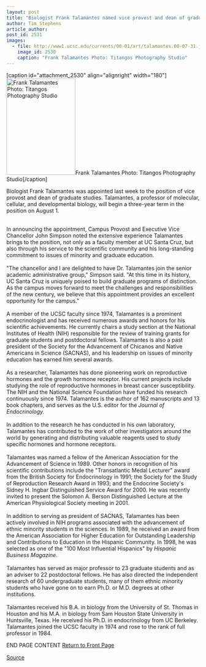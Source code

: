 ```yaml
---
layout: post
title: "Biologist Frank Talamantes named vice provost and dean of graduate studies"
author: Tim Stephens
article_author: 
post_id: 2531
images:
  - file: http://www1.ucsc.edu/currents/00-01/art/talamantes.00-07-31.jpg
    image_id: 2530
    caption: "Frank Talamantes Photo: Titangos Photography Studio"
---
```


[caption id="attachment_2530" align="alignright" width="180"]<a href="http://dev-ucsc-news.pantheonsite.io/wp-content/uploads/2000/07/talamantes.00-07-31.jpg"><img class="size-full wp-image-2530" src="http://dev-ucsc-news.pantheonsite.io/wp-content/uploads/2000/07/talamantes.00-07-31.jpg" alt="Frank Talamantes Photo: Titangos Photography Studio" width="180" height="251" /></a>Frank Talamantes Photo: Titangos Photography Studio[/caption]
<p>
  Biologist Frank Talamantes was appointed last week to the position of vice provost and dean of graduate studies. Talamantes, a professor of molecular, cellular, and developmental biology, will begin a three-year term in the position on August 1.
</p><br>
In announcing the appointment, Campus Provost and Executive Vice Chancellor John Simpson noted the extensive experience Talamantes brings to the position, not only as a faculty member at UC Santa Cruz, but also through his service to the scientific community and his long-standing commitment to issues of minority and graduate education.<br>
<br>
"The chancellor and I are delighted to have Dr. Talamantes join the senior academic administrative group," Simpson said. "At this time in its history, UC Santa Cruz is uniquely poised to build graduate programs of distinction. As the campus moves forward to meet the challenges and responsibilities of the new century, we believe that this appointment provides an excellent opportunity for the campus."<br>
<br>
A member of the UCSC faculty since 1974, Talamantes is a prominent endocrinologist and has received numerous awards and honors for his scientific achievements. He currently chairs a study section at the National Institutes of Health (NIH) responsible for the review of training grants for graduate students and postdoctoral fellows. Talamantes is also a past president of the Society for the Advancement of Chicanos and Native Americans in Science (SACNAS), and his leadership on issues of minority education has earned him several awards.<br>
<br>
As a researcher, Talamantes has done pioneering work on reproductive hormones and the growth hormone receptor. His current projects include studying the role of reproductive hormones in breast cancer susceptibility. The NIH and the National Science Foundation have funded his research continuously since 1974. Talamantes is the author of 162 manuscripts and 13 book chapters, and serves as the U.S. editor for the <i>Journal of Endocrinology.</i><br>
<br>
In addition to the research he has conducted in his own laboratory, Talamantes has contributed to the work of other investigators around the world by generating and distributing valuable reagents used to study specific hormones and hormone receptors.<br>
<br>
Talamantes was named a fellow of the American Association for the Advancement of Science in 1989. Other honors in recognition of his scientific contributions include the "Transatlantic Medal Lecturer" award from the British Society for Endocrinology in 1991; the Society for the Study of Reproduction Research Award in 1993; and the Endocrine Society's Sidney H. Ingbar Distinguished Service Award for 2000. He was recently invited to present the Solomon A. Berson Distinguished Lecture at the American Physiological Society meeting in 2001.<br>
<br>
In addition to serving as president of SACNAS, Talamantes has been actively involved in NIH programs associated with the advancement of ethnic minority students in the sciences. In 1989, he received an award from the American Association for Higher Education for Outstanding Leadership and Contributions to Education in the Hispanic Community. In 1998, he was selected as one of the "100 Most Influential Hispanics" by <i>Hispanic Business Magazine.</i><br>
<br>
Talamantes has served as major professor to 23 graduate students and as an adviser to 22 postdoctoral fellows. He has also directed the independent research of 60 undergraduate students, many of them ethnic minority students who have gone on to earn Ph.D. or M.D. degrees at other institutions.<br>
<br>
Talamantes received his B.A. in biology from the University of St. Thomas in Houston and his M.A. in biology from Sam Houston State University in Huntsville, Texas. He received his Ph.D. in endocrinology from UC Berkeley. Talamantes joined the UCSC faculty in 1974 and rose to the rank of full professor in 1984.
<p>
  END PAGE CONTENT <a href="../../index.html">Return to Front Page</a> <img align="bottom" alt=" " border="0" height="1" src="../../images/trans.gif" width="385">
</p>
<p><a href="http://www1.ucsc.edu/currents/00-01/07-31/talamantes.dean.html" title="Permalink to talamantes">Source</a></p>
